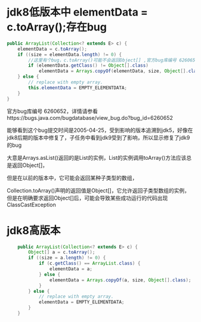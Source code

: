 # **jdk8低版本中 elementData = c.toArray();存在bug**

```java
public ArrayList(Collection<? extends E> c) {
    elementData = c.toArray();
    if ((size = elementData.length) != 0) {
        //这里有个bug，c.toArray()可能不会返回Object[] ,官方bug库编号 6260652，详情请参看https://bugs.java.com/bugdatabase/view_bug.do?bug_id=6260652
        if (elementData.getClass() != Object[].class)
            elementData = Arrays.copyOf(elementData, size, Object[].class);
    } else {
        // replace with empty array.
        this.elementData = EMPTY_ELEMENTDATA;
    }
}
```

官方bug库编号 6260652，详情请参看https://bugs.java.com/bugdatabase/view_bug.do?bug_id=6260652



能够看到这个bug提交时间是2005-04-25，受到影响的版本追溯到jdk5，好像在jdk8后期的版本中修复了，子任务中看到jdk9受到了影响，所以显示修复了jdk9的bug





大意是Arrays.asList()返回的是List的实例，List的实例调用toArray()方法应该总是返回Object[]，

但是在以前的版本中，它可能会返回某种子类型的数组，

Collection.toArray()声明的返回值是Object[]，它允许返回子类型数组的实例，但是在明确要求返回Object[]后，可能会导致某些成功运行的代码出现ClassCastException





# **jdk8高版本**

```java
    public ArrayList(Collection<? extends E> c) {
        Object[] a = c.toArray();
        if ((size = a.length) != 0) {
            if (c.getClass() == ArrayList.class) {
                elementData = a;
            } else {
                elementData = Arrays.copyOf(a, size, Object[].class);
            }
        } else {
            // replace with empty array.
            elementData = EMPTY_ELEMENTDATA;
        }
    }
```

